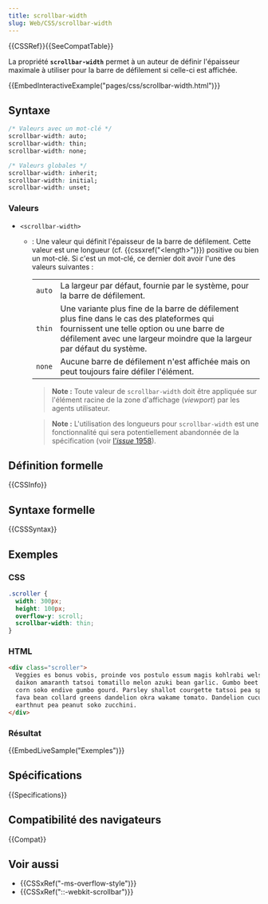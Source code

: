 ```yaml
---
title: scrollbar-width
slug: Web/CSS/scrollbar-width
---
```


{{CSSRef}}{{SeeCompatTable}}

La propriété **`scrollbar-width`** permet à un auteur de définir l'épaisseur maximale à utiliser pour la barre de défilement si celle-ci est affichée.

{{EmbedInteractiveExample("pages/css/scrollbar-width.html")}}

## Syntaxe

```css
/* Valeurs avec un mot-clé */
scrollbar-width: auto;
scrollbar-width: thin;
scrollbar-width: none;

/* Valeurs globales */
scrollbar-width: inherit;
scrollbar-width: initial;
scrollbar-width: unset;
```

### Valeurs

- `<scrollbar-width>`

  - : Une valeur qui définit l'épaisseur de la barre de défilement. Cette valeur est une longueur (cf. {{cssxref("&lt;length&gt;")}}) positive ou bien un mot-clé. Si c'est un mot-clé, ce dernier doit avoir l'une des valeurs suivantes :

    <table class="standard-table">
      <tbody>
        <tr>
          <td><code>auto</code></td>
          <td>
            La largeur par défaut, fournie par le système, pour la barre de
            défilement.
          </td>
        </tr>
        <tr>
          <td><code>thin</code></td>
          <td>
            Une variante plus fine de la barre de défilement plus fine dans le cas
            des plateformes qui fournissent une telle option ou une barre de
            défilement avec une largeur moindre que la largeur par défaut du
            système.
          </td>
        </tr>
        <tr>
          <td><code>none</code></td>
          <td>
            Aucune barre de défilement n'est affichée mais on peut toujours faire
            défiler l'élément.
          </td>
        </tr>
      </tbody>
    </table>

    > **Note :** Toute valeur de `scrollbar-width` doit être appliquée sur l'élément racine de la zone d'affichage (_viewport_) par les agents utilisateur.

    > **Note :** L'utilisation des longueurs pour `scrollbar-width` est une fonctionnalité qui sera potentiellement abandonnée de la spécification (voir [l'_issue_ 1958](https://github.com/w3c/csswg-drafts/issues/1958)).

## Définition formelle

{{CSSInfo}}

## Syntaxe formelle

{{CSSSyntax}}

## Exemples

### CSS

```css
.scroller {
  width: 300px;
  height: 100px;
  overflow-y: scroll;
  scrollbar-width: thin;
}
```

### HTML

```html
<div class="scroller">
  Veggies es bonus vobis, proinde vos postulo essum magis kohlrabi welsh onion
  daikon amaranth tatsoi tomatillo melon azuki bean garlic. Gumbo beet greens
  corn soko endive gumbo gourd. Parsley shallot courgette tatsoi pea sprouts
  fava bean collard greens dandelion okra wakame tomato. Dandelion cucumber
  earthnut pea peanut soko zucchini.
</div>
```

### Résultat

{{EmbedLiveSample("Exemples")}}

## Spécifications

{{Specifications}}

## Compatibilité des navigateurs

{{Compat}}

## Voir aussi

- {{CSSxRef("-ms-overflow-style")}}
- {{CSSxRef("::-webkit-scrollbar")}}
